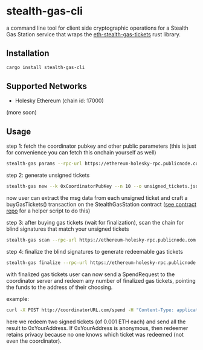# stealth-gas-cli

a command line tool for client side cryptographic operations for a Stealth Gas Station service that wraps the [eth-stealth-gas-tickets](https://github.com/kassandraoftroy/eth-stealth-gas-tickets) rust library.

## Installation

```bash
cargo install stealth-gas-cli
```

## Supported Networks

- Holesky Ethereum (chain id: 17000)

(more soon)

## Usage

step 1: fetch the coordinator pubkey and other public parameters (this is just for convenience you can fetch this onchain yourself as well)

```bash
stealth-gas params --rpc-url https://ethereum-holesky-rpc.publicnode.com
```

step 2: generate unsigned tickets

```bash
stealth-gas new --k 0xCoordinatorPubKey --n 10 --o unsigned_tickets.json
```

now user can extract the msg data from each unsigned ticket and craft a buyGasTickets() transaction on the StealthGasStation contract ([see contract repo](https://github.com/kassandraoftroy/stealth-gas-station) for a helper script to do this)

step 3: after buying gas tickets (wait for finalization), scan the chain for blind signatures that match your unsigned tickets

```bash
stealth-gas scan --rpc-url https://ethereum-holesky-rpc.publicnode.com -c 0xGasStationAddress -i unsigned_tickets.json -s 1000000 --o finalizeable.json
```

step 4: finalize the blind signatures to generate redeemable gas tickets

```bash
stealth-gas finalize --rpc-url https://ethereum-holesky-rpc.publicnode.com --i finalizeable.json --o signed_tickets.json
```

with finalized gas tickets user can now send a SpendRequest to the coordinator server and redeem any number of finalized gas tickets, pointing the funds to the address of their choosing.

example:

```bash
curl -X POST http://coordinatorURL.com/spend -H "Content-Type: application/json" -d '{ "signatures": [<SignedTickets>], "spends": [{"amount": "2000000000000000", "receiver": "0xYourAddress"}]}'
```

here we redeem two signed tickets (of 0.001 ETH each) and send all the result to 0xYourAddress. If 0xYourAddress is anonymous, then redeemer retains privacy because no one knows which ticket was redeemed (not even the coordinator).
